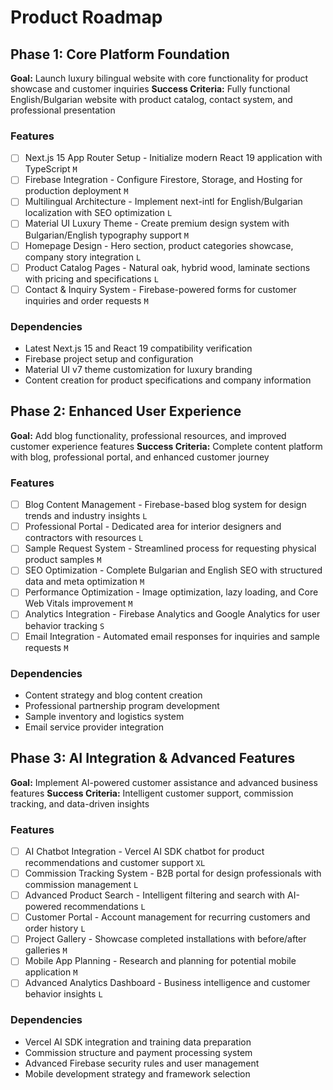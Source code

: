 # Product Roadmap

## Phase 1: Core Platform Foundation

**Goal:** Launch luxury bilingual website with core functionality for product showcase and customer inquiries
**Success Criteria:** Fully functional English/Bulgarian website with product catalog, contact system, and professional presentation

### Features

- [ ] Next.js 15 App Router Setup - Initialize modern React 19 application with TypeScript `M`
- [ ] Firebase Integration - Configure Firestore, Storage, and Hosting for production deployment `M`
- [ ] Multilingual Architecture - Implement next-intl for English/Bulgarian localization with SEO optimization `L`
- [ ] Material UI Luxury Theme - Create premium design system with Bulgarian/English typography support `M`
- [ ] Homepage Design - Hero section, product categories showcase, company story integration `L`
- [ ] Product Catalog Pages - Natural oak, hybrid wood, laminate sections with pricing and specifications `L`
- [ ] Contact & Inquiry System - Firebase-powered forms for customer inquiries and order requests `M`

### Dependencies

- Latest Next.js 15 and React 19 compatibility verification
- Firebase project setup and configuration
- Material UI v7 theme customization for luxury branding
- Content creation for product specifications and company information

## Phase 2: Enhanced User Experience

**Goal:** Add blog functionality, professional resources, and improved customer experience features
**Success Criteria:** Complete content platform with blog, professional portal, and enhanced customer journey

### Features

- [ ] Blog Content Management - Firebase-based blog system for design trends and industry insights `L`
- [ ] Professional Portal - Dedicated area for interior designers and contractors with resources `L`
- [ ] Sample Request System - Streamlined process for requesting physical product samples `M`
- [ ] SEO Optimization - Complete Bulgarian and English SEO with structured data and meta optimization `M`
- [ ] Performance Optimization - Image optimization, lazy loading, and Core Web Vitals improvement `M`
- [ ] Analytics Integration - Firebase Analytics and Google Analytics for user behavior tracking `S`
- [ ] Email Integration - Automated email responses for inquiries and sample requests `M`

### Dependencies

- Content strategy and blog content creation
- Professional partnership program development
- Sample inventory and logistics system
- Email service provider integration

## Phase 3: AI Integration & Advanced Features

**Goal:** Implement AI-powered customer assistance and advanced business features
**Success Criteria:** Intelligent customer support, commission tracking, and data-driven insights

### Features

- [ ] AI Chatbot Integration - Vercel AI SDK chatbot for product recommendations and customer support `XL`
- [ ] Commission Tracking System - B2B portal for design professionals with commission management `L`
- [ ] Advanced Product Search - Intelligent filtering and search with AI-powered recommendations `L`
- [ ] Customer Portal - Account management for recurring customers and order history `L`
- [ ] Project Gallery - Showcase completed installations with before/after galleries `M`
- [ ] Mobile App Planning - Research and planning for potential mobile application `M`
- [ ] Advanced Analytics Dashboard - Business intelligence and customer behavior insights `L`

### Dependencies

- Vercel AI SDK integration and training data preparation
- Commission structure and payment processing system
- Advanced Firebase security rules and user management
- Mobile development strategy and framework selection
